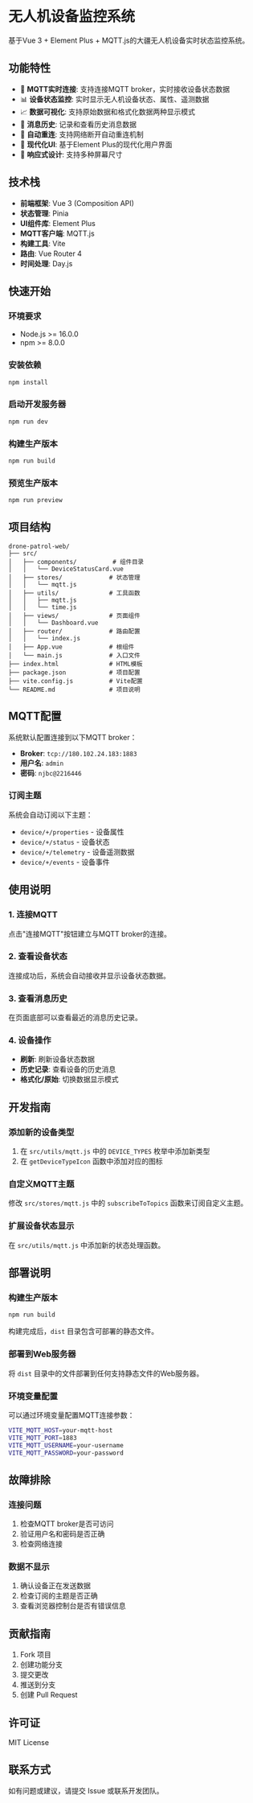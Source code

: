 # 无人机设备监控系统

基于Vue 3 + Element Plus + MQTT.js的大疆无人机设备实时状态监控系统。

## 功能特性

- 🔌 **MQTT实时连接**: 支持连接MQTT broker，实时接收设备状态数据
- 📊 **设备状态监控**: 实时显示无人机设备状态、属性、遥测数据
- 📈 **数据可视化**: 支持原始数据和格式化数据两种显示模式
- 📝 **消息历史**: 记录和查看历史消息数据
- 🔄 **自动重连**: 支持网络断开自动重连机制
- 🎨 **现代化UI**: 基于Element Plus的现代化用户界面
- 📱 **响应式设计**: 支持多种屏幕尺寸

## 技术栈

- **前端框架**: Vue 3 (Composition API)
- **状态管理**: Pinia
- **UI组件库**: Element Plus
- **MQTT客户端**: MQTT.js
- **构建工具**: Vite
- **路由**: Vue Router 4
- **时间处理**: Day.js

## 快速开始

### 环境要求

- Node.js >= 16.0.0
- npm >= 8.0.0

### 安装依赖

```bash
npm install
```

### 启动开发服务器

```bash
npm run dev
```

### 构建生产版本

```bash
npm run build
```

### 预览生产版本

```bash
npm run preview
```

## 项目结构

```
drone-patrol-web/
├── src/
│   ├── components/          # 组件目录
│   │   └── DeviceStatusCard.vue
│   ├── stores/             # 状态管理
│   │   └── mqtt.js
│   ├── utils/              # 工具函数
│   │   ├── mqtt.js
│   │   └── time.js
│   ├── views/              # 页面组件
│   │   └── Dashboard.vue
│   ├── router/             # 路由配置
│   │   └── index.js
│   ├── App.vue             # 根组件
│   └── main.js             # 入口文件
├── index.html              # HTML模板
├── package.json            # 项目配置
├── vite.config.js          # Vite配置
└── README.md               # 项目说明
```

## MQTT配置

系统默认配置连接到以下MQTT broker：

- **Broker**: `tcp://180.102.24.183:1883`
- **用户名**: `admin`
- **密码**: `njbc@2216446`

### 订阅主题

系统会自动订阅以下主题：

- `device/+/properties` - 设备属性
- `device/+/status` - 设备状态
- `device/+/telemetry` - 设备遥测数据
- `device/+/events` - 设备事件

## 使用说明

### 1. 连接MQTT

点击"连接MQTT"按钮建立与MQTT broker的连接。

### 2. 查看设备状态

连接成功后，系统会自动接收并显示设备状态数据。

### 3. 查看消息历史

在页面底部可以查看最近的消息历史记录。

### 4. 设备操作

- **刷新**: 刷新设备状态数据
- **历史记录**: 查看设备的历史消息
- **格式化/原始**: 切换数据显示模式

## 开发指南

### 添加新的设备类型

1. 在 `src/utils/mqtt.js` 中的 `DEVICE_TYPES` 枚举中添加新类型
2. 在 `getDeviceTypeIcon` 函数中添加对应的图标

### 自定义MQTT主题

修改 `src/stores/mqtt.js` 中的 `subscribeToTopics` 函数来订阅自定义主题。

### 扩展设备状态显示

在 `src/utils/mqtt.js` 中添加新的状态处理函数。

## 部署说明

### 构建生产版本

```bash
npm run build
```

构建完成后，`dist` 目录包含可部署的静态文件。

### 部署到Web服务器

将 `dist` 目录中的文件部署到任何支持静态文件的Web服务器。

### 环境变量配置

可以通过环境变量配置MQTT连接参数：

```bash
VITE_MQTT_HOST=your-mqtt-host
VITE_MQTT_PORT=1883
VITE_MQTT_USERNAME=your-username
VITE_MQTT_PASSWORD=your-password
```

## 故障排除

### 连接问题

1. 检查MQTT broker是否可访问
2. 验证用户名和密码是否正确
3. 检查网络连接

### 数据不显示

1. 确认设备正在发送数据
2. 检查订阅的主题是否正确
3. 查看浏览器控制台是否有错误信息

## 贡献指南

1. Fork 项目
2. 创建功能分支
3. 提交更改
4. 推送到分支
5. 创建 Pull Request

## 许可证

MIT License

## 联系方式

如有问题或建议，请提交 Issue 或联系开发团队。
